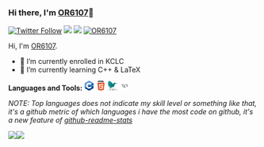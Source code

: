 ### Hi there, I'm [OR6107](https://OR6107.github.io)👋

[![Twitter Follow](https://img.shields.io/twitter/follow/OR6107_main?style=social)](https://twitter.com/OR6107_main)
<code><a href="https://www.instagram.com/o_r6107/"><img height="20" src="https://www.instagram.com/static/images/ico/favicon-192.png/68d99ba29cc8.png"></a></code>
<code><a href="https://qiita.com/OR6107"><img height="20" src="https://cdn.qiita.com/assets/favicons/public/production-c620d3e403342b1022967ba5e3db1aaa.ico"></a></code>
[![OR6107](https://img.shields.io/endpoint?url=https%3A%2F%2Fatcoder-badges.now.sh%2Fapi%2Fatcoder%2Fjson%2FOR6107)](https://atcoder.jp/users/OR6107)

Hi, I'm [OR6107](https://OR6107.github.io).

- 🔭 I’m currently enrolled in KCLC
- 🌱 I’m currently learning C++ & LaTeX

**Languages and Tools:**
<code><a href="https://github.com/topics/cpp"><img height="20" src="https://raw.githubusercontent.com/github/explore/80688e429a7d4ef2fca1e82350fe8e3517d3494d/topics/cpp/cpp.png"></a></code>
<code><a href="https://github.com/topics/html"><img height="20" src="https://raw.githubusercontent.com/github/explore/80688e429a7d4ef2fca1e82350fe8e3517d3494d/topics/html/html.png"></a></code>
<code><a href="https://github.com/topics/latex"><img height="20" src="https://raw.githubusercontent.com/github/explore/80688e429a7d4ef2fca1e82350fe8e3517d3494d/topics/latex/latex.png"></a></code>
<code><a href="https://github.com/topics/tex"><img height="20" src="https://raw.githubusercontent.com/github/explore/66e4a32f59558ad7852fca3eee52b5838a5b3cc8/topics/tex/tex.png"></a></code>

_NOTE: Top languages does not indicate my skill level or something like that, it's a github metric of which languages i have the most code on github, it's a new feature of [github-readme-stats](https://github.com/anuraghazra/github-readme-stats)_

<a href="https://github.com/OR6107">
  <img align="left" src="https://github-readme-stats.vercel.app/api?username=OR6107&show_icons=true&count_private=true&include_all_commits=true" />
  <img align="left" src="https://github-readme-stats.vercel.app/api/top-langs/?username=OR6107" />
</a>
